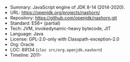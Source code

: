 * Summary:    JavaScript engine of JDK 8-14 (2014-2020).
* URL:        https://openjdk.org/projects/nashorn/
* Repository: https://github.com/openjdk/nashorn.git
* Standard:   ES6+ (partial)
* Tech:       JVM, invokedynamic-heavy bytecode, JIT
* Language:   Java
* License:    GPL-2.0-only with Classpath-exception-2.0
* Org:        Oracle
* LOC:        89134 (`cloc src/org.openjdk.nashorn`)
* Timeline:   2011-
